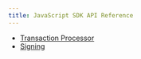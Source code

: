 ```yaml
---
title: JavaScript SDK API Reference
---
```


-   [Transaction
    Processor](https://sawtooth.hyperledger.org/docs/sdk-javascript/nightly/master/module-processor.html)
-   [Signing](https://sawtooth.hyperledger.org/docs/sdk-javascript/nightly/master/module-signing.html)

<!--
  Licensed under Creative Commons Attribution 4.0 International License
  https://creativecommons.org/licenses/by/4.0/
-->
